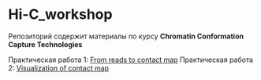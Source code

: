 # Hi-C_workshop
Репозиторий содержит материалы по курсу **Chromatin Conformation Capture Technologies**

Практическая работа 1: [From reads to contact map](./from_reads_to_contact_map/readme.md)
Практическая работа 2: [Visualization of contact map](./visualization_of_contact_map/readme.md)
